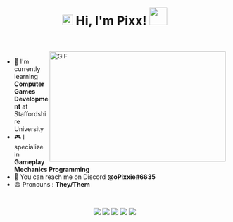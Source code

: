 <h1 align="center">
  <img src="GIF/Earth.gif" width="24px">
  Hi, I'm Pixx!
  <img src="GIF/Hi.gif" width="40px" />
</h1>

<br/>
<br/>

<img align="right" height="250" width="400" alt="GIF" src="https://github-readme-stats.vercel.app/api?username=itspixxel&show_icons=true&theme=radical"/>

- 🌱 I'm currently learning **Computer Games Development** at Staffordshire University
- 🎮 I specialize in **Gameplay Mechanics Programming**
- 💬 You can reach me on Discord **@oPixxie#6635**
- 😄 Pronouns : **They/Them**

<br/>


<p align="center">
  <img src="https://img.shields.io/badge/c++-%2300599C.svg?style=for-the-badge&logo=c%2B%2B&logoColor=white">
  <img src="https://img.shields.io/badge/c%23-%23239120.svg?style=for-the-badge&logo=c-sharp&logoColor=white"> 
  <img src="https://img.shields.io/badge/unity-%23000000.svg?style=for-the-badge&logo=unity&logoColor=white)"> 
  <img src="https://img.shields.io/badge/unrealengine-%23313131.svg?style=for-the-badge&logo=unrealengine&logoColor=white">
  <img src="https://img.shields.io/badge/git-%23F05033.svg?style=for-the-badge&logo=git&logoColor=white">
</p>

